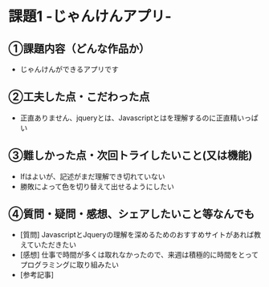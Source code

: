 # 課題1 -じゃんけんアプリ-

## ①課題内容（どんな作品か）
- じゃんけんができるアプリです

## ②工夫した点・こだわった点
- 正直ありません、jqueryとは、Javascriptとはを理解するのに正直精いっぱい

## ③難しかった点・次回トライしたいこと(又は機能)
- Ifはよいが、記述がまだ理解でき切れていない
- 勝敗によって色を切り替えて出せるようにしたい

## ④質問・疑問・感想、シェアしたいこと等なんでも
- [質問] JavascriptとJqueryの理解を深めるためのおすすめサイトがあれば教えていただきたい
- [感想] 仕事で時間が多くは取れなかったので、来週は積極的に時間をとってプログラミングに取り組みたい
- [参考記事] 
